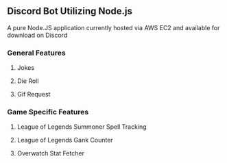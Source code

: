 ## Discord Bot Utilizing Node.js ##

A pure Node.JS application currently hosted via AWS EC2 and available for download on Discord 

### General Features ###

1. Jokes

2. Die Roll

3. Gif Request 

### Game Specific Features ###

1. League of Legends Summoner Spell Tracking

2. League of Legends Gank Counter

3. Overwatch Stat Fetcher 

